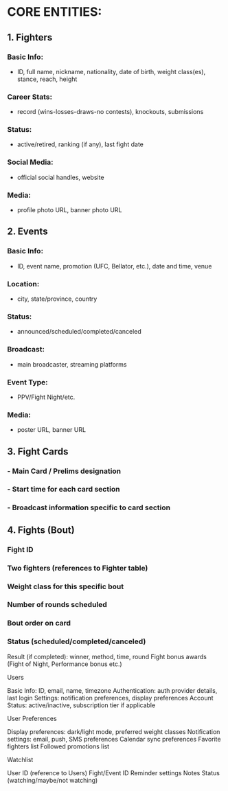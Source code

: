# CORE ENTITIES:

## 1. Fighters

### Basic Info: 
- ID, full name, nickname, nationality, date of birth, weight class(es), stance, reach, height
### Career Stats:
- record (wins-losses-draws-no contests), knockouts, submissions
### Status: 
- active/retired, ranking (if any), last fight date
### Social Media: 
- official social handles, website
### Media: 
- profile photo URL, banner photo URL


## 2. Events

### Basic Info: 
- ID, event name, promotion (UFC, Bellator, etc.), date and time, venue
### Location: 
- city, state/province, country
### Status: 
- announced/scheduled/completed/canceled
### Broadcast: 
- main broadcaster, streaming platforms
### Event Type: 
- PPV/Fight Night/etc.
### Media: 
- poster URL, banner URL


## 3. Fight Cards


### - Main Card / Prelims designation
### - Start time for each card section
### - Broadcast information specific to card section


## 4. Fights (Bout)

### Fight ID
### Two fighters (references to Fighter table)
### Weight class for this specific bout
### Number of rounds scheduled
### Bout order on card
### Status (scheduled/completed/canceled)
Result (if completed): winner, method, time, round
Fight bonus awards (Fight of Night, Performance bonus etc.)


Users


Basic Info: ID, email, name, timezone
Authentication: auth provider details, last login
Settings: notification preferences, display preferences
Account Status: active/inactive, subscription tier if applicable


User Preferences


Display preferences: dark/light mode, preferred weight classes
Notification settings: email, push, SMS preferences
Calendar sync preferences
Favorite fighters list
Followed promotions list


Watchlist


User ID (reference to Users)
Fight/Event ID
Reminder settings
Notes
Status (watching/maybe/not watching)
